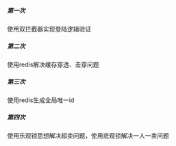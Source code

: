 ##### 第一次
使用双拦截器实现登陆逻辑验证

##### 第二次
使用redis解决缓存穿透、击穿问题

##### 第三次
使用redis生成全局唯一id

##### 第四次
使用乐观锁思想解决超卖问题，使用悲观锁解决一人一卖问题
